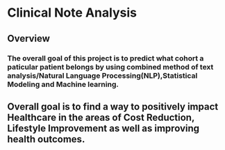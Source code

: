 # Clinical Note Analysis
## Overview
### The overall goal of this project is to predict what cohort a paticular patient belongs by using combined method of text analysis/Natural Language Processing(NLP),Statistical Modeling and Machine learning. 
## Overall goal is to find a way to positively impact Healthcare in the areas of Cost Reduction, Lifestyle Improvement as well as improving health outcomes.
